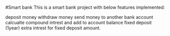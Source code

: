 #Smart bank
This is a smart bank project with below features implemented:

deposit money
withdraw money
send money to another bank account
calcualte compound intrest and add to account balance
fixed deposit (1year)
extra intrest for fixed deposit amount.  